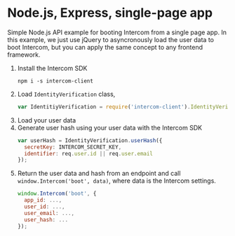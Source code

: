 # Node.js, Express, single-page app

Simple Node.js API example for booting Intercom from a single page app. In this example, we just use jQuery to asyncronously load the user data to boot Intercom, but you can apply the same concept to any frontend framework.

1. Install the Intercom SDK
    ```
    npm i -s intercom-client
    ```
1. Load `IdentityVerification` class,
    ```js
    var IdentitiyVerification = require('intercom-client').IdentityVerification;
    ```
1. Load your user data
1. Generate user hash using your user data with the Intercom SDK
    ```js
    var userHash = IdentityVerification.userHash({
      secretKey: INTERCOM_SECRET_KEY,
      identifier: req.user.id || req.user.email
    });
    ```
1. Return the user data and hash from an endpoint and call `window.Intercom('boot', data)`, where data is the Intercom settings.
    ```js
    window.Intercom('boot', {
      app_id: ...,
      user_id: ...,
      user_email: ...,
      user_hash: ...
    });
    ```
